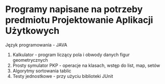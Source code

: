 # Programy napisane na potrzeby predmiotu Projektowanie Aplikacji Użytkowych

Język programowania - JAVA

1. Kalkulator - program liczący pola i obwody danych figur geometrycznych 
2. Prosty symulator PKP - operacje na klasach, wstęp do list, map, setów 
3. Algorytmy sortowania tablic
4. Testy jednostkowe - przy użyciu biblioteki JUnit
